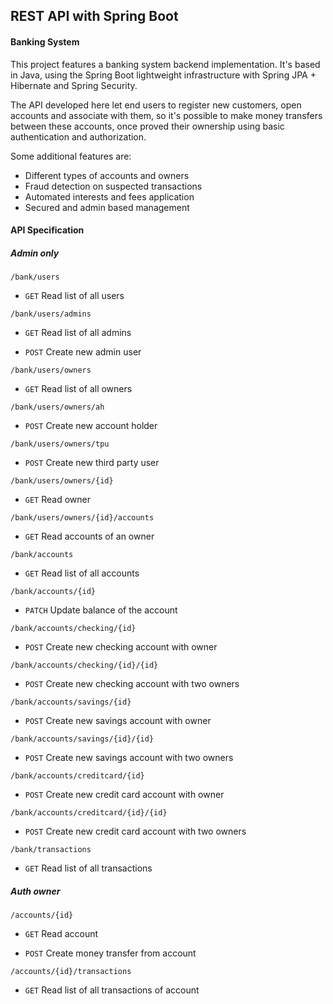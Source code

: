 ## REST API with Spring Boot
#### Banking System

This project features a banking system backend implementation. 
It's based in Java, using the Spring Boot lightweight infrastructure with Spring JPA + Hibernate and Spring Security.

The API developed here let end users to register new customers, open accounts and associate with them, so it's 
possible to make money transfers between these accounts, once proved their ownership using basic authentication and authorization.

Some additional features are:

 - Different types of accounts and owners
 - Fraud detection on suspected transactions
 - Automated interests and fees application 
 - Secured and admin based management
 
#### API Specification
 
##### Admin only
```
/bank/users
```
 - `GET` Read list of all users
``` 
/bank/users/admins
```
 - `GET` Read list of all admins

 - `POST` Create new admin user 
```
/bank/users/owners
```
 - `GET` Read list of all owners
 ```
/bank/users/owners/ah
``` 
 - `POST` Create new account holder
```
/bank/users/owners/tpu
``` 
 - `POST` Create new third party user
 ```
/bank/users/owners/{id}
``` 
 - `GET` Read owner
 ```
/bank/users/owners/{id}/accounts
``` 
 - `GET` Read accounts of an owner
 ```
/bank/accounts
``` 
 - `GET` Read list of all accounts
 ```
/bank/accounts/{id}
 ``` 
 - `PATCH` Update balance of the account
 ```
/bank/accounts/checking/{id}
 ``` 
 - `POST` Create new checking account with owner
 ```
/bank/accounts/checking/{id}/{id}
 ``` 
 - `POST` Create new checking account with two owners
 ```
/bank/accounts/savings/{id}
 ``` 
 - `POST` Create new savings account with owner
 ```
 /bank/accounts/savings/{id}/{id}
 ```
 - `POST` Create new savings account with two owners
 ```
 /bank/accounts/creditcard/{id}
 ```
 - `POST` Create new credit card account with owner
 ```
 /bank/accounts/creditcard/{id}/{id}
 ```
 - `POST` Create new credit card account with two owners
 ```
 /bank/transactions
 ```
 - `GET`  Read list of all transactions
 
##### Auth owner
 ``` 
 /accounts/{id}
 ``` 
 - `GET`  Read account

 - `POST` Create money transfer from account
 ```
 /accounts/{id}/transactions
 ```
 - `GET`  Read list of all transactions of account